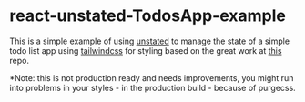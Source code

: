 # react-unstated-TodosApp-example
This is a simple example of using [unstated](https://unstated.io/) to manage the state of a simple todo list app using [tailwindcss](https://tailwindcss.com/docs/what-is-tailwind) for styling based on the great work at [this](https://github.com/goandbuild/cra-postcss-tailwind) repo.

*Note: this is not production ready and needs improvements, you might run into problems in your styles - in the production build - because of purgecss.
